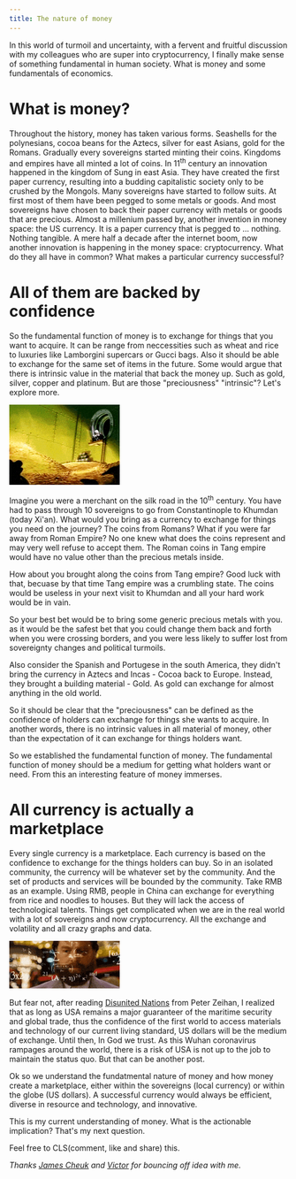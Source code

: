 ```yaml
---
title: The nature of money
---
```

In this world of turmoil and uncertainty, with a fervent and fruitful discussion with my colleagues who are super into cryptocurrency, I finally make sense of something fundamental in human society. What is money and some fundamentals of economics.

# What is money?

Throughout the history, money has taken various forms. Seashells for the polynesians, cocoa beans for the Aztecs, silver for east Asians, gold for the Romans. Gradually every sovereigns started minting their coins. Kingdoms and empires have all minted a lot of coins. In 11<sup>th</sup> century an innovation happened in the kingdom of Sung in east Asia. They have created the first paper currency, resulting into a budding capitalistic society only to be crushed by the Mongols. Many sovereigns have started to follow suits. At first most of them have been pegged to some metals or goods. And most sovereigns have chosen to back their paper currency with metals or goods that are precious. Almost a millenium passed by, another invention in money space: the US currency. It is a paper currency that is pegged to ... nothing. Nothing tangible. A mere half a decade after the internet boom, now another innovation is happening in the money space: cryptocurrency. What do they all have in common? What makes a particular currency successful?

# All of them are backed by confidence

So the fundamental function of money is to exchange for things that you want to acquire. It can be range from neccessities such as wheat and rice to luxuries like Lamborgini supercars or Gucci bags. Also it should be able to exchange for the same set of items in the future. Some would argue that there is intrinsic value in the material that back the money up. Such as gold, silver, copper and platinum. But are those "preciousness" "intrinsic"? Let's explore more.

![diving into money Donald Duck](/assets/images/diving-money.gif)

Imagine you were a merchant on the silk road in the 10<sup>th</sup> century. You have had to pass through 10 sovereigns to go from Constantinople to Khumdan (today Xi'an). What would you bring as a currency to exchange for things you need on the journey? The coins from Romans? What if you were far away from Roman Empire? No one knew what does the coins represent and may very well refuse to accept them. The Roman coins in Tang empire would have no value other than the precious metals inside.

How about you brought along the coins from Tang empire? Good luck with that, becuase by that time Tang empire was a crumbling state. The coins would be useless in your next visit to Khumdan and all your hard work would be in vain.

So your best bet would be to bring some generic precious metals with you. as it would be the safest bet that you could change them back and forth when you were crossing borders, and you were less likely to suffer lost from sovereignty changes and political turmoils.

Also consider the Spanish and Portugese in the south America, they didn't bring the currency in Aztecs and Incas - Cocoa back to Europe. Instead, they brought a building material - Gold. As gold can exchange for almost anything in the old world.

So it should be clear that the "preciousness" can be defined as the confidence of holders can exchange for things she wants to acquire. In another words, there is no intrinsic values in all material of money, other than the expectation of it can exchange for things holders want.

So we established the fundamental function of money. The fundamental function of money should be a medium for getting what holders want or need. From this an interesting feature of money immerses.

# All currency is actually a marketplace

Every single currency is a marketplace. Each currency is based on the confidence to exchange for the things holders can buy. So in an isolated community, the currency will be whatever set by the community. And the set of products and services will be bounded by the community. Take RMB as an example. Using RMB, people in China can exchange for everything from rice and noodles to houses. But they will lack the access of technological talents. Things get complicated when we are in the real world with a lot of sovereigns and now cryptocurrency. All the exchange and volatility and all crazy graphs and data.

![calculating](/assets/images/calculating.gif)

But fear not, after reading [Disunited Nations](https://www.amazon.com/gp/product/0062913689/ref=as_li_tl?ie=UTF8&camp=1789&creative=9325&creativeASIN=0062913689&linkCode=as2&tag=getthingsdo07-20&linkId=3c1408f04b9def84b96c2ef444f4f450) from Peter Zeihan, I realized that as long as USA remains a major guaranteer of the maritime security and global trade, thus the confidence of the first world to access materials and technology of our current living standard, US dollars will be the medium of exchange. Until then, In God we trust. As this Wuhan coronavirus rampages around the world, there is a risk of USA is not up to the job to maintain the status quo. But that can be another post.

Ok so we understand the fundatmental nature of money and how money create a marketplace, either within the sovereigns (local currency) or within the globe (US dollars). A successful currency would always be efficient, diverse in resource and technology, and innovative.

This is my current understanding of money. What is the actionable implication? That's my next question.

Feel free to CLS(comment, like and share) this.

_Thanks [James Cheuk](https://twitter.com/jccf091) and [Victor](https://twitter.com/victor_lam) for bouncing off idea with me._
